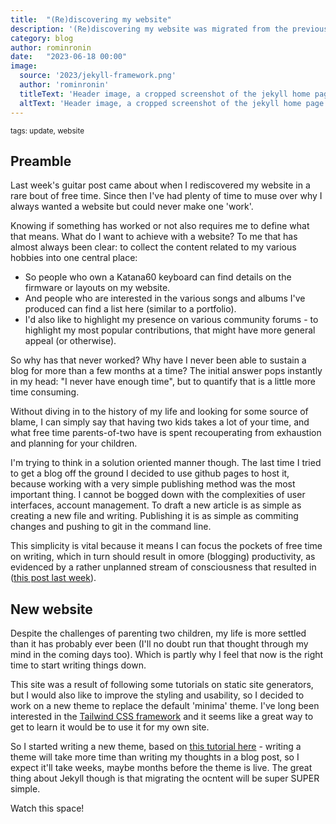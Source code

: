 ```yaml
---
title:  "(Re)discovering my website"
description: '(Re)discovering my website was migrated from the previous website'
category: blog
author: rominronin
date:   "2023-06-18 00:00"
image:
  source: '2023/jekyll-framework.png'
  author: 'rominronin'
  titleText: 'Header image, a cropped screenshot of the jekyll home page'
  altText: 'Header image, a cropped screenshot of the jekyll home page'
---
```

<sub>tags: update, website</sub>
## Preamble
Last week's guitar post came about when I rediscovered my website in a rare bout of free time. Since then I've had plenty of time to muse over why I always wanted a website but could never make one 'work'.

Knowing if something has worked or not also requires me to define what that means. What do I want to achieve with a website? To me that has almost always been clear: to collect the content related to my various hobbies into one central place:
- So people who own a Katana60 keyboard can find details on the firmware or layouts on my website.
- And people who are interested in the various songs and albums I've produced can find a list here (similar to a portfolio).
- I'd also like to highlight my presence on various community forums - to highlight my most popular contributions, that might have more general appeal (or otherwise).

So why has that never worked? Why have I never been able to sustain a blog for more than a few months at a time? The initial answer pops instantly in my head: "I never have enough time", but to quantify that is a little more time consuming.

Without diving in to the history of my life and looking for some source of blame, I can simply say that having two kids takes a lot of your time, and what free time parents-of-two have is spent recouperating from exhaustion and planning for your children.

I'm trying to think in a solution oriented manner though. The last time I tried to get a blog off the ground I decided to use github pages to host it, because working with a very simple publishing method was the most important thing. I cannot be bogged down with the complexities of user interfaces, account management. To draft a new article is as simple as creating a new file and writing. Publishing it is as simple as commiting changes and pushing to git in the command line.

This simplicity is vital because it means I can focus the pockets of free time on writing, which in turn should result in omore (blogging) productivity, as evidenced by a rather unplanned stream of consciousness that resulted in ([this post last week](https://rominronin.github.io/2023/06/11/new-guitar.html)).

## New website
Despite the challenges of parenting two children, my life is more settled than it has probably ever been (I'll no doubt run that thought through my mind in the coming days too). Which is partly why I feel that now is the right time to start writing things down.

This site was a result of following some tutorials on static site generators, but I would also like to improve the styling and usability, so I decided to work on a new theme to replace the default 'minima' theme. I've long been interested in the [Tailwind CSS framework](https://tailwindcss.com) and it seems like a great way to get to learn it would be to use it for my own site.

So I started writing a new theme, based on [this tutorial here](https://mzrn.sh/2022/04/09/starting-a-blank-jekyll-site-with-tailwind-css-in-2022/) - writing a theme will take more time than writing my thoughts in a blog post, so I expect it'll take weeks, maybe months before the theme is live. The great thing about Jekyll though is that migrating the ocntent will be super SUPER simple.

Watch this space!

